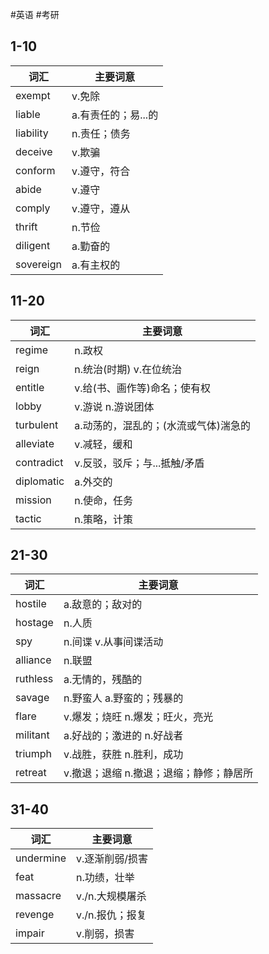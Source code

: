 #英语 #考研 

## 1-10

| 词汇      | 主要词意            |
| --------- | ------------------- |
| exempt    | v.免除              |
| liable    | a.有责任的；易...的 |
| liability | n.责任；债务        |
| deceive   | v.欺骗              |
| conform   | v.遵守，符合        |
| abide     | v.遵守              |
| comply    | v.遵守，遵从        |
| thrift    | n.节俭              |
| diligent  | a.勤奋的            |
| sovereign | a.有主权的                    |

## 11-20

| 词汇       | 主要词意                             |
| ---------- | ------------------------------------ |
| regime     | n.政权                               |
| reign      | n.统治(时期) v.在位统治              |
| entitle    | v.给(书、画作等)命名；使有权         |
| lobby      | v.游说 n.游说团体                    |
| turbulent  | a.动荡的，混乱的；(水流或气体)湍急的 |
| alleviate  | v.减轻，缓和                         |
| contradict | v.反驳，驳斥；与...抵触/矛盾         |
| diplomatic | a.外交的                             |
| mission    | n.使命，任务                         |
| tactic     | n.策略，计策                         |

## 21-30

| 词汇     | 主要词意                                |
| -------- | --------------------------------------- |
| hostile  | a.敌意的；敌对的                        |
| hostage  | n.人质                                  |
| spy      | n.间谍 v.从事间谍活动                   |
| alliance | n.联盟                                  |
| ruthless | a.无情的，残酷的                        |
| savage   | n.野蛮人 a.野蛮的；残暴的               |
| flare    | v.爆发；烧旺 n.爆发；旺火，亮光         |
| militant | a.好战的；激进的 n.好战者               |
| triumph  | v.战胜，获胜 n.胜利，成功               |
| retreat  | v.撤退；退缩 n.撤退；退缩；静修；静居所 |

## 31-40

| 词汇      | 主要词意        |
| --------- | --------------- |
| undermine | v.逐渐削弱/损害 |
| feat      | n.功绩，壮举    |
| massacre  | v./n.大规模屠杀 |
| revenge   | v./n.报仇；报复 |
| impair    | v.削弱，损害                |

